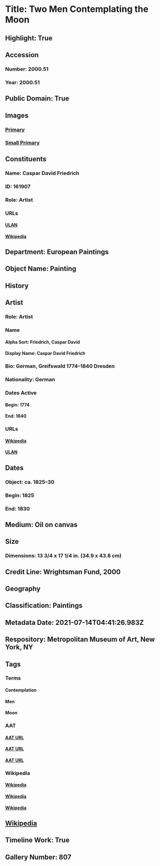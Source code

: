 # Title: Two Men Contemplating the Moon
## Highlight: True
## Accession
### Number: 2000.51
### Year: 2000.51
## Public Domain: True
## Images
### [Primary](https://images.metmuseum.org/CRDImages/ep/original/DT4626.jpg)
### [Small Primary](https://images.metmuseum.org/CRDImages/ep/web-large/DT4626.jpg)
## Constituents
### Name: Caspar David Friedrich
### ID: 161907
### Role: Artist
### URLs
#### [ULAN](http://vocab.getty.edu/page/ulan/500116242)
#### [Wikipedia](https://www.wikidata.org/wiki/Q104884)
## Department: European Paintings
## Object Name: Painting
## History
## Artist
### Role: Artist
### Name
#### Alpha Sort: Friedrich, Caspar David
#### Display Name: Caspar David Friedrich
### Bio: German, Greifswald 1774–1840 Dresden
### Nationality: German
### Dates Active
#### Begin: 1774
#### End: 1840
### URLs
#### [Wikipedia](https://www.wikidata.org/wiki/Q104884)
#### [ULAN](http://vocab.getty.edu/page/ulan/500116242)
## Dates
### Object: ca. 1825–30
### Begin: 1825
### End: 1830
## Medium: Oil on canvas
## Size
### Dimensions: 13 3/4 x 17 1/4 in. (34.9 x 43.8 cm)
## Credit Line: Wrightsman Fund, 2000
## Geography
## Classification: Paintings
## Metadata Date: 2021-07-14T04:41:26.983Z
## Respository: Metropolitan Museum of Art, New York, NY
## Tags
### Terms
#### Contemplation
#### Men
#### Moon
### AAT
#### [AAT URL](http://vocab.getty.edu/page/aat/300264547)
#### [AAT URL](http://vocab.getty.edu/page/aat/300025928)
#### [AAT URL](http://vocab.getty.edu/page/aat/300386951)
### Wikipedia
#### [Wikipedia]()
#### [Wikipedia]()
#### [Wikipedia]()
## [Wikipedia](https://www.wikidata.org/wiki/Q17281208)
## Timeline Work: True
## Gallery Number: 807